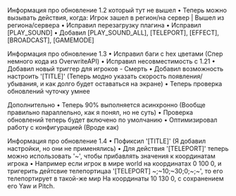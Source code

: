 

Информация про обновление 1.2 который тут не вышел
• Теперь можно вызывать действия, когда: Игрок зашел в регион/на сервер | Вышел из региона/сервера
• Исправил перезагрузку плагина
• Исправил [PLAY_SOUND]
• Добавил [PLAY_SOUND_ALL], [TELEPORT], [EFFECT], [BROADCAST], [GAMEMODE]

Информация про обновление 1.3
• Исправил баги с hex цветами (Спер немного кода из OverwriteAPI)
• Исправил несовместимость с 1.21
• Добавил новый триггер для игроков - Смерть
• Добавил возможность настроить '[TITLE]' (Теперь модно указать скорость появления/убывания, и как долго будет оставаться на экране)
• Теперь проверка обновлений чуточку умнее


Дополнительно
• Теперь 90% выполняется асинхронно (Вообще правильно параллельно, как я понял, но не суть)
• Проверка обновлений теперь будет включено по умолчанию
• Оптимизировал работу с конфигурацией (Вроде как)


Информация про обновление 1.4
• Пофиксил '[TITLE]' (Я добавил настройки, но они не применялись)
• Для действия '[TELEPORT]' теперь можно использовать '~', чтобы прибавлять значения к координатам игрока
  • Например если игрок в мире world на координатах 0 100 0, и тригерить дейтсвие телепортицаа '[TELEPORT] ~;~10;~30;0;~;~', то его телепортирует в такой-же мир
    На координаты 10 130 0, с сохранением его Yaw и Pitch.
